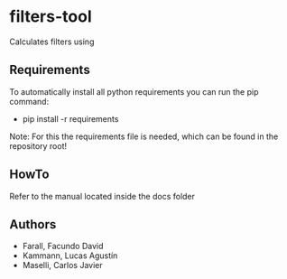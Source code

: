 # filters-tool
Calculates filters using 

## Requirements
To automatically install all python requirements you can run the pip command:

* pip install -r requirements

Note: For this the requirements file is needed, which can be found in the repository root!

## HowTo
Refer to the manual located inside the docs folder

## Authors
* Farall, Facundo David
* Kammann, Lucas Agustín
* Maselli, Carlos Javier